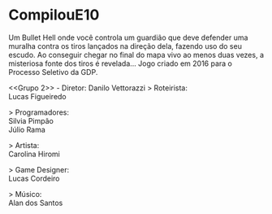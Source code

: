 # CompilouE10
Um Bullet Hell onde você controla um guardião que deve defender uma muralha contra os tiros lançados na direção dela, fazendo uso do seu escudo. Ao conseguir chegar no final do mapa vivo ao menos duas vezes, a misteriosa fonte dos tiros é revelada... 
Jogo criado em 2016 para o Processo Seletivo da GDP.

<<Grupo 2>> - Diretor: Danilo Vettorazzi
\> Roteirista:  
Lucas Figueiredo

\> Programadores:  
Silvia Pimpão  
Júlio Rama

\> Artista:  
Carolina Hiromi

\> Game Designer:  
Lucas Cordeiro

\> Músico:  
Alan dos Santos
